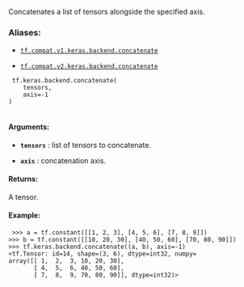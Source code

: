 Concatenates a list of tensors alongside the specified axis.



### Aliases:

- [ `tf.compat.v1.keras.backend.concatenate` ](/api_docs/python/tf/keras/backend/concatenate)

- [ `tf.compat.v2.keras.backend.concatenate` ](/api_docs/python/tf/keras/backend/concatenate)



```
 tf.keras.backend.concatenate(
    tensors,
    axis=-1
)
 
```



#### Arguments:

- **`tensors`** : list of tensors to concatenate.

- **`axis`** : concatenation axis.



#### Returns:
A tensor.



#### Example:


```
 >>> a = tf.constant([[1, 2, 3], [4, 5, 6], [7, 8, 9]])
>>> b = tf.constant([[10, 20, 30], [40, 50, 60], [70, 80, 90]])
>>> tf.keras.backend.concatenate((a, b), axis=-1)
<tf.Tensor: id=14, shape=(3, 6), dtype=int32, numpy=
array([[ 1,  2,  3, 10, 20, 30],
       [ 4,  5,  6, 40, 50, 60],
       [ 7,  8,  9, 70, 80, 90]], dtype=int32)>
 
```

